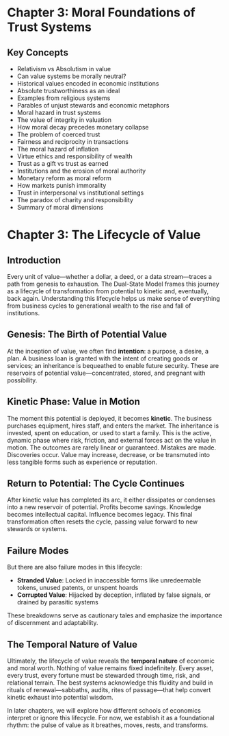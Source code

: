 # Chapter 3: Moral Foundations of Trust Systems

## Key Concepts

- Relativism vs Absolutism in value
- Can value systems be morally neutral?
- Historical values encoded in economic institutions
- Absolute trustworthiness as an ideal
- Examples from religious systems
- Parables of unjust stewards and economic metaphors
- Moral hazard in trust systems
- The value of integrity in valuation
- How moral decay precedes monetary collapse
- The problem of coerced trust
- Fairness and reciprocity in transactions
- The moral hazard of inflation
- Virtue ethics and responsibility of wealth
- Trust as a gift vs trust as earned
- Institutions and the erosion of moral authority
- Monetary reform as moral reform
- How markets punish immorality
- Trust in interpersonal vs institutional settings
- The paradox of charity and responsibility
- Summary of moral dimensions

# Chapter 3: The Lifecycle of Value

## Introduction

Every unit of value—whether a dollar, a deed, or a data stream—traces a path from genesis to exhaustion. The Dual-State Model frames this journey as a lifecycle of transformation from potential to kinetic and, eventually, back again. Understanding this lifecycle helps us make sense of everything from business cycles to generational wealth to the rise and fall of institutions.

## Genesis: The Birth of Potential Value

At the inception of value, we often find **intention**: a purpose, a desire, a plan. A business loan is granted with the intent of creating goods or services; an inheritance is bequeathed to enable future security. These are reservoirs of potential value—concentrated, stored, and pregnant with possibility.

## Kinetic Phase: Value in Motion

The moment this potential is deployed, it becomes **kinetic**. The business purchases equipment, hires staff, and enters the market. The inheritance is invested, spent on education, or used to start a family. This is the active, dynamic phase where risk, friction, and external forces act on the value in motion. The outcomes are rarely linear or guaranteed. Mistakes are made. Discoveries occur. Value may increase, decrease, or be transmuted into less tangible forms such as experience or reputation.

## Return to Potential: The Cycle Continues

After kinetic value has completed its arc, it either dissipates or condenses into a new reservoir of potential. Profits become savings. Knowledge becomes intellectual capital. Influence becomes legacy. This final transformation often resets the cycle, passing value forward to new stewards or systems.

## Failure Modes

But there are also failure modes in this lifecycle:

- **Stranded Value**: Locked in inaccessible forms like unredeemable tokens, unused patents, or unspent hoards
- **Corrupted Value**: Hijacked by deception, inflated by false signals, or drained by parasitic systems

These breakdowns serve as cautionary tales and emphasize the importance of discernment and adaptability.

## The Temporal Nature of Value

Ultimately, the lifecycle of value reveals the **temporal nature** of economic and moral worth. Nothing of value remains fixed indefinitely. Every asset, every trust, every fortune must be stewarded through time, risk, and relational terrain. The best systems acknowledge this fluidity and build in rituals of renewal—sabbaths, audits, rites of passage—that help convert kinetic exhaust into potential wisdom.

In later chapters, we will explore how different schools of economics interpret or ignore this lifecycle. For now, we establish it as a foundational rhythm: the pulse of value as it breathes, moves, rests, and transforms.
